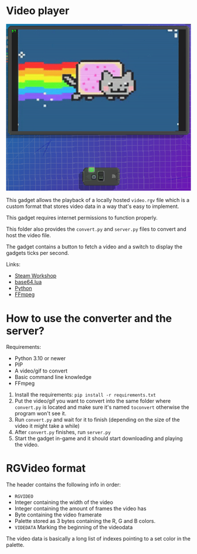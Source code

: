 # Video player

![Gadget](../assets/vidplayerv2.png)

This gadget allows the playback of a locally hosted `video.rgv` file which is a custom format that stores video data in a way that's easy to implement.

This gadget requires internet permissions to function properly.

This folder also provides the `convert.py` and `server.py` files to convert and host the video file.

The gadget contains a button to fetch a video and a switch to display the gadgets ticks per second.

Links:
- [Steam Workshop](https://steamcommunity.com/sharedfiles/filedetails/?id=2985434698)
- [base64.lua](https://github.com/iskolbin/lbase64)
- [Python](https://www.python.org/)
- [FFmpeg](https://ffmpeg.org/)

# How to use the converter and the server?

Requirements:
- Python 3.10 or newer
- PIP
- A video/gif to convert
- Basic command line knowledge
- FFmpeg

1. Install the requirements:
`pip install -r requirements.txt`
2. Put the video/gif you want to convert into the same folder where `convert.py` is located and make sure it's named `toconvert` otherwise the program won't see it.
3. Run `convert.py` and wait for it to finish (depending on the size of the video it might take a while)
4. After `convert.py` finishes, run `server.py`
5. Start the gadget in-game and it should start downloading and playing the video.

# RGVideo format
The header contains the following info in order:
- `RGVIDEO`
- Integer containing the width of the video
- Integer containing the amount of frames the video has
- Byte containing the video framerate
- Palette stored as 3 bytes containing the R, G and B colors.
- `VIDEDATA` Marking the beginning of the videodata

The video data is basically a long list of indexes pointing to a set color in the palette.